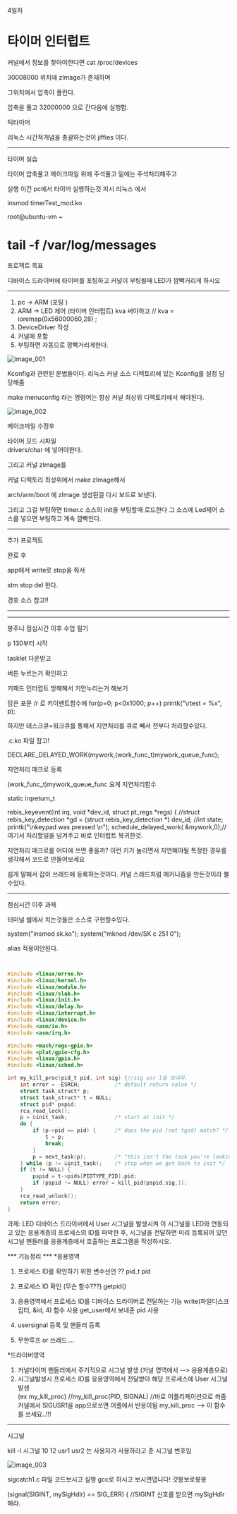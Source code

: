 
4일차 

# 타이머 인터럽트 
커널에서 정보를 찾아야한다면
cat /proc/devices 


30008000 위치에 zImage가 존재하며

그위치에서 압축이 풀린다.

압축을 풀고 32000000 으로 간다음에 실행함.

틱타이머 

리눅스 시간적개념을 총괄하는것이 jiffies 이다.

---

타이머 
실습

타이머 압축풀고
메이크파일 위에 주석풀고
밑에는 주석처리해주고

실행
이건 pc에서 타이머 실행하는것
피시 리눅스 에서 

insmod timerTest_mod.ko 

root@ubuntu-vm ~
# tail -f /var/log/messages

프로젝트 목표

디바이스 드라이버에 타이머를 포팅하고
커널이 부팅될때 LED가 깜빡거리게 하시오

---

1. pc -> ARM (포팅 )
2. ARM -> LED 제어 (타이머 인터럽트)
    kva 써야하고 //
    kva = ioremap(0x56000060,28) ;
3. DeviceDriver 작성
4. 커널에 포함
5. 부팅하면 자동으로 깜빡거리게한다.



![image_001](./img/image_001.png)

Kconfig과 관련된 문법들이다.
리눅스 커널 소스 디렉토리에 있는 Kconfig를 설정 담당해줌

make menuconfig 라는 명령어는 항상 커널 최상위 디렉토리에서 해야된다.


![image_002](./img/image_002.png)

메이크파일 수정후 

타이머 모드 시파일  
drivers/char 에 넣어야한다.


그리고 커널 zImage를 

커널 디렉토리 최상위에서 make zImage해서 

arch/arm/boot 에 zImage 생성된걸 다시 보드로 보낸다. 

그리고 그걸 부팅하면  timer.c 소스의 init을 부팅할때 로드한다 
그 소스에 Led제어 소스를 넣으면 부팅하고 계속 깜빡인다.


---

추가 프로젝트

완료 후 

app에서 write로 stop을 줘서 

stm stop  del 한다.

경호 소스 참고!!

---





---

봉주니 점심시간 이후 수업 필기

p 130부터 시작


tasklet 다운받고

버튼 누르는거 확인하고

키패드 인터럽트 방해해서
키안누리는거 해보기

답은 포문 /r 로 
키이벤트함수에 
for(p=0; p<0x1000; p++)
  printk("\rtest = %x", p);



하지만 
테스크큐=워크큐를 통해서 지연처리를 큐로 
빼서 
전부다 처리할수있다.

.c.ko 파일 참고!



DECLARE_DELAYED_WORK(mywork,(work_func_t)mywork_queue_func);

지연처리 매크로 등록


(work_func_t)mywork_queue_func 요게 지연처리함수



static irqreturn_t

rebis_keyevent(int irq, void *dev_id, struct pt_regs *regs)
{
    //struct rebis_key_detection *gd = (struct rebis_key_detection *) dev_id;
    //int             state;
	printk("\nkeypad was pressed \n");
	schedule_delayed_work( &mywork,0);//여기서 처리할일을 넘겨주고 바로 인터럽트 복귀한것.


지연처리 매크로를 어디에 쓰면 좋을까?
이런 키가 눌리면서 지연해야될 특정한 
경우를 생각해서 코드로 만들어보세요

쉽게 말해서 잡이 쓰레드에 등록하는것이다.
커널 스레드처럼 메커니즘을 만든것이라 볼수있다. 




---



점심시간 이후 과제



터미널 쉘에서 치는것들은 소스로 구현할수있다.

system("insmod sk.ko");
system("mknod /dev/SK c 251 0");

alias 적용이안된다.

```c


#include <linux/errno.h>
#include <linux/kernel.h>
#include <linux/module.h>
#include <linux/slab.h>
#include <linux/init.h>
#include <linux/delay.h>
#include <linux/interrupt.h>
#include <linux/device.h>
#include <asm/io.h>
#include <asm/irq.h>

#include <mach/regs-gpio.h>
#include <plat/gpio-cfg.h>
#include <linux/gpio.h>
#include <linux/sched.h>

int my_kill_proc(pid_t pid, int sig) {//sig usr 1을 보내라.
    int error = -ESRCH;           /* default return value */
    struct task_struct* p;
    struct task_struct* t = NULL; 
    struct pid* pspid;
    rcu_read_lock();
    p = &init_task;               /* start at init */
    do {
        if (p->pid == pid) {      /* does the pid (not tgid) match? */
            t = p;    
            break;
        }
        p = next_task(p);         /* "this isn't the task you're looking for" */
    } while (p != &init_task);    /* stop when we get back to init */
    if (t != NULL) {
        pspid = t->pids[PIDTYPE_PID].pid;
        if (pspid != NULL) error = kill_pid(pspid,sig,1);
    }
    rcu_read_unlock();
    return error;
}
```
과제: LED 디바이스 드라이버에서 User 시그널을 발생시켜 이 시그널을 
      LED와 연동되고 있는 응용계층의 프로세스의 ID를 파악한 후, 
      시그널을 전달하면 미리 등록되어 있던 
      시그널 핸들러를 응용계층에서
      호출하는 프로그램을 작성하시오.

*** 기능정리 *** 
*응용영역

1) 프로세스 ID를 확인하기 위한 변수선언 ?? 
   pid_t pid
2) 프로세스 ID 확인 (무슨 함수???)
   getpid()
3) 응용영역에서 프로세스 ID를 디바이스 드라이버로 전달하는 기능
   write(파일디스크립터, &id, 4) 함수 사용
    get_user에서 보내준 pid 사용

4) usersignal 등록 및 핸들러 등록
5) 무한루프 or 쓰레드....

*드라이버영역
1) 커널타이머 핸들러에서 주기적으로 시그널 발생 
    (커널 영역에서 --> 응용계층으로)
2) 시그널발생시 프로세스 ID를 응용영역에서 전달받아 해당 프로세스에
   User 시그널 발생  
   (ex my_kill_proc) //my_kill_proc(PID, SIGNAL) //바로 어플리케이션으로 쏴줌 커널에서 SIGUSR1을 app으로쏘면 어플에서 반응이됨
   my_kill_proc --> 이 함수를 쓰세요..!!!



---

시그널 

kill -l
 시그널 10 12 usr1 usr2 는 사용자가 사용하라고 준 시그널 번호임

![image_003](./img/image_003.png)



sigcatch1.c 파일 코드보시고
실행 gcc로 하시고 보시면댑니다!
갓봉보로봉봉

(signal(SIGINT, mySigHdlr) == SIG_ERR) { //SIGINT 신호를 받으면 mySigHdlr 해라.














